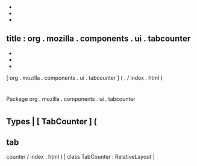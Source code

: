 -
-
-
title
:
org
.
mozilla
.
components
.
ui
.
tabcounter
-
-
-
-
[
org
.
mozilla
.
components
.
ui
.
tabcounter
]
(
.
/
index
.
html
)
#
#
Package
org
.
mozilla
.
components
.
ui
.
tabcounter
#
#
#
Types
|
[
TabCounter
]
(
-
tab
-
counter
/
index
.
html
)
|
class
TabCounter
:
RelativeLayout
|
